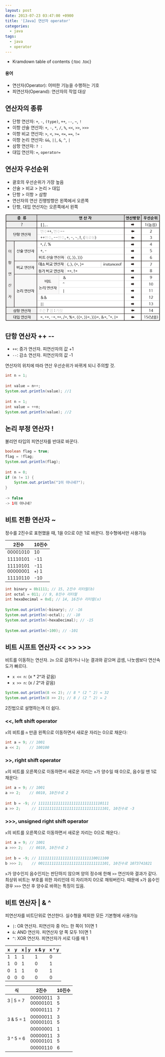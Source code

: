 ```yaml
---
layout: post
date: 2013-07-23 03:47:00 +0900
title: '[Java] 연산자 operator'
categories:
  - java
tags:
  - java
  - operator
---
```


* Kramdown table of contents
{:toc .toc}

#### 용어

- 연산자(Operator): 어떠한 기능을 수행하는 기호
- 피연산자(Operand): 연산자의 작업 대상

## 연산자의 종류

- 단항 연산자: `+`, `-`, `(type)`, `++`, `--`, `~`, `!`
- 이항 산술 연산자: `+`, `-`, `*`, `/`, `%`, `<<`, `>>`, `>>>`
- 이항 비교 연산자: `>`, `<`, `>=`, `<=`, `==`, `!=`
- 이항 논리 연산자: `&&`, `||`, `&`, `^`, `|`
- 삼항 연산자: `? :`
- 대입 연산자: `=`, `operator=`

## 연산자 우선순위

- 괄호의 우선순위가 가장 높음
- 산술 > 비교 > 논리 > 대입
- 단항 > 이항 > 삼항
- 연산자의 연산 진행방향은 왼쪽에서 오른쪽
- 단항, 대입 연산자는 오른쪽에서 왼쪽

![](/images/java-operator-1.png)

## 단항 연산자 ++ --

- `++`: 증가 연산자. 피연산자의 값 +1
- `--`: 감소 연산자. 피연산자의 값 -1

연산자의 위치에 따라 연산 우선순위가 바뀌게 되니 주의할 것.

```java
int n = 1;

int value = n++;
System.out.println(value); //1

int n = 1;
int value = ++n;
System.out.println(value); //2
```

## 논리 부정 연산자 !

불리언 타입의 피연산자를 반대로 바꾼다.

```java
boolean flag = true;
flag = !flag;
System.out.println(flag);

int n = 0;
if (n != 1) {
    System.out.println("1이 아니네?");
}

-> false
-> 1이 아니네?
```

## 비트 전환 연산자 ~

정수를 2진수로 표현했을 때, 1을 0으로 0은 1로 바꾼다. 정수형에서만 사용가능

|  2진수           |  10진수 |
|------------------|---------|
| 00001010         | 10      |
| 11110101         | -11     |
| 11110101<br>00000001 | -11<br>+) 1 |
| 11110110         | -10     |

```java
int binary = 0b1111; // 15, 2진수 리터럴(b)
int octal = 011; // 9, 8진수 리터럴
int hexaDecimal = 0xE; // 14, 16진수 리터럴(x)

System.out.println(~binary); // -16
System.out.println(~octal); // -10
System.out.println(~hexaDecimal); // -15

System.out.println(~100); // -101
```

## 비트 시프트 연산자 << >> >>>

비트를 이동하는 연산자. `2n` 으로 곱하거나 나눈 결과와 같으며 곱셈, 나눗셈보다 연산속도가 빠르다.

- `x << n`: (x * 2ⁿ과 같음)
- `x >> n`: (x / 2ⁿ과 같음)

```java
System.out.println(8 << 2); // 8 * (2 ^ 2) = 32
System.out.println(8 >> 2); // 8 / (2 ^ 2) = 2
```

2진법으로 설명하는게 더 쉽다.

### <<, left shift operator

`x`의 비트를 `n` 만큼 왼쪽으로 이동하면서 새로운 자리는 0으로 채운다:

```java
int a = 9; // 1001
a << 2;    // 100100
```

### >>, right shift operator

`x`의 비트를 오른쪽으로 이동하면서 새로운 자리는 `x`가 양수일 때 0으로, 음수일 땐 1로 채운다:

```java
int a = 9; // 1001
a >> 2;    // 0010, 10진수로 2

int b = -9; // 11111111111111111111111111110111
a >> 2;     // 11111111111111111111111111111101, 10진수로 -3
```

### >>>, unsigned right shift operator

`x`의 비트를 오른쪽으로 이동하면서 새로운 자리는 0으로 채운다.:

```java
int a = 9; // 1001
a >>> 2;   // 0010, 10진수로 2

int b = -9; // 11111111111111111111111110011100
b >>> 2;    // 00111111111111111111111111111101, 10진수로 1073741821
```

`x`가 양수인지 음수인지는 판단하지 않으며 양의 정수에 한해 `>>` 연산자와 결과가 같다.  
최상위 비트는 부호를 위한 자리인데 이 자리까지 0으로 채워버린다. 때문에 `x`가 음수인 경우 `>>>` 연산 후 양수로 바뀌는 특징이 있음.

## 비트 연산자 | & ^

피연산자를 비트단위로 연산한다. 실수형을 제외한 모든 기본형에 사용가능

- `|`: OR 연산자. 피연산자 중 어느 한 쪽이 1이면 1
- `&`: AND 연산자. 피연산자 양 쪽 모두 1이면 1
- `^`: XOR 연산자. 피연산자가 서로 다를 때 1

| x | y | x \| y | x & y | x ^ y |
|---|---|-------|-------|-------|
| 1 | 1 | 1     | 1     | 0     |
| 1 | 0 | 1     | 0     | 1     |
| 0 | 1 | 1     | 0     | 1     |
| 0 | 0 | 0     | 0     | 0     |

| 식              | 2진수                          | 10진수 |
|-----------------|--------------------------------|--------|
| 3 \| 5 = 7       | 00000011<br>00000101 | 3<br>5     |
|                  |00000111 | 7                              |
| 3 & 5 = 1       | 00000011<br>00000101 | 3<br>5     |
|                 | 00000001 | 1                              |
| 3 ^ 5 = 6       | 00000011<br>00000101 | 3<br>5     |
|                 | 00000110 | 6                              |

